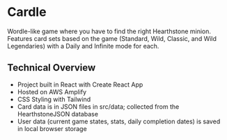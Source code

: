 # Cardle

Wordle-like game where you have to find the right Hearthstone minion. Features card sets based on the game (Standard, Wild, Classic, and Wild Legendaries) with a Daily and Infinite mode for each.

## Technical Overview

- Project built in React with Create React App
- Hosted on AWS Amplify
- CSS Styling with Tailwind
- Card data is in JSON files in src/data; collected from the HearthstoneJSON database
- User data (current game states, stats, daily completion dates) is saved in local browser storage
